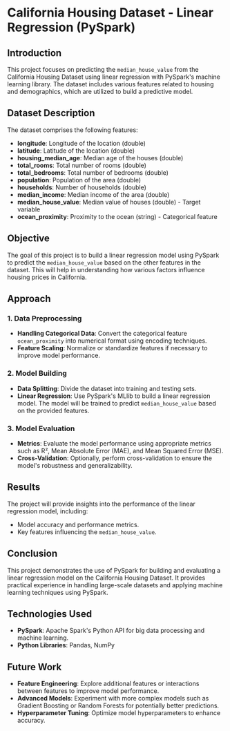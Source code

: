 # California Housing Dataset - Linear Regression (PySpark)

## Introduction
This project focuses on predicting the `median_house_value` from the California Housing Dataset using linear regression with PySpark's machine learning library. The dataset includes various features related to housing and demographics, which are utilized to build a predictive model.

## Dataset Description
The dataset comprises the following features:
- **longitude**: Longitude of the location (double)
- **latitude**: Latitude of the location (double)
- **housing_median_age**: Median age of the houses (double)
- **total_rooms**: Total number of rooms (double)
- **total_bedrooms**: Total number of bedrooms (double)
- **population**: Population of the area (double)
- **households**: Number of households (double)
- **median_income**: Median income of the area (double)
- **median_house_value**: Median value of houses (double) - Target variable
- **ocean_proximity**: Proximity to the ocean (string) - Categorical feature

## Objective
The goal of this project is to build a linear regression model using PySpark to predict the `median_house_value` based on the other features in the dataset. This will help in understanding how various factors influence housing prices in California.

## Approach
### 1. **Data Preprocessing**
   - **Handling Categorical Data**: Convert the categorical feature `ocean_proximity` into numerical format using encoding techniques.
   - **Feature Scaling**: Normalize or standardize features if necessary to improve model performance.

### 2. **Model Building**
   - **Data Splitting**: Divide the dataset into training and testing sets.
   - **Linear Regression**: Use PySpark's MLlib to build a linear regression model. The model will be trained to predict `median_house_value` based on the provided features.

### 3. **Model Evaluation**
   - **Metrics**: Evaluate the model performance using appropriate metrics such as R², Mean Absolute Error (MAE), and Mean Squared Error (MSE).
   - **Cross-Validation**: Optionally, perform cross-validation to ensure the model's robustness and generalizability.

## Results
The project will provide insights into the performance of the linear regression model, including:
- Model accuracy and performance metrics.
- Key features influencing the `median_house_value`.

## Conclusion
This project demonstrates the use of PySpark for building and evaluating a linear regression model on the California Housing Dataset. It provides practical experience in handling large-scale datasets and applying machine learning techniques using PySpark.

## Technologies Used
- **PySpark**: Apache Spark's Python API for big data processing and machine learning.
- **Python Libraries**: Pandas, NumPy

## Future Work
- **Feature Engineering**: Explore additional features or interactions between features to improve model performance.
- **Advanced Models**: Experiment with more complex models such as Gradient Boosting or Random Forests for potentially better predictions.
- **Hyperparameter Tuning**: Optimize model hyperparameters to enhance accuracy.
